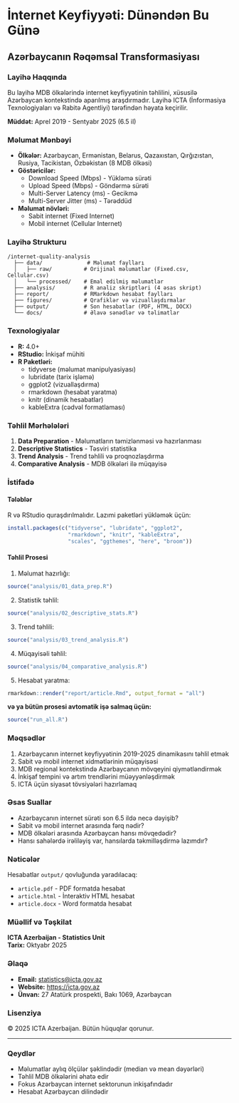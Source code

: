 # İnternet Keyfiyyəti: Dünəndən Bu Günə

## Azərbaycanın Rəqəmsal Transformasiyası

### Layihə Haqqında

Bu layihə MDB ölkələrində internet keyfiyyətinin təhlilini, xüsusilə Azərbaycan kontekstində aparılmış araşdırmadır. Layihə ICTA (İnformasiya Texnologiyaları və Rabitə Agentliyi) tərəfindən həyata keçirilir.

**Müddət:** Aprel 2019 - Sentyabr 2025 (6.5 il)

### Məlumat Mənbəyi

- **Ölkələr:** Azərbaycan, Ermənistan, Belarus, Qazaxıstan, Qırğızıstan, Rusiya, Tacikistan, Özbəkistan (8 MDB ölkəsi)
- **Göstəricilər:** 
  - Download Speed (Mbps) - Yükləmə sürəti
  - Upload Speed (Mbps) - Göndərmə sürəti
  - Multi-Server Latency (ms) - Gecikmə
  - Multi-Server Jitter (ms) - Tərəddüd
- **Məlumat növləri:**
  - Sabit internet (Fixed Internet)
  - Mobil internet (Cellular Internet)

### Layihə Strukturu

```
/internet-quality-analysis
  ├── data/              # Məlumat faylları
  │   ├── raw/          # Orijinal məlumatlar (Fixed.csv, Cellular.csv)
  │   └── processed/    # Emal edilmiş məlumatlar
  ├── analysis/         # R analiz skriptləri (4 əsas skript)
  ├── report/           # RMarkdown hesabat faylları
  ├── figures/          # Qrafiklər və vizuallaşdırmalar
  ├── output/           # Son hesabatlar (PDF, HTML, DOCX)
  └── docs/             # Əlavə sənədlər və təlimatlar
```

### Texnologiyalar

- **R:** 4.0+
- **RStudio:** İnkişaf mühiti
- **R Paketləri:** 
  - tidyverse (məlumat manipulyasiyası)
  - lubridate (tarix işləmə)
  - ggplot2 (vizuallaşdırma)
  - rmarkdown (hesabat yaratma)
  - knitr (dinamik hesabatlar)
  - kableExtra (cədvəl formatlaması)

### Təhlil Mərhələləri

1. **Data Preparation** - Məlumatların təmizlənməsi və hazırlanması
2. **Descriptive Statistics** - Təsviri statistika
3. **Trend Analysis** - Trend təhlili və proqnozlaşdırma
4. **Comparative Analysis** - MDB ölkələri ilə müqayisə

### İstifadə

#### Tələblər

R və RStudio quraşdırılmalıdır. Lazımi paketləri yükləmək üçün:

```r
install.packages(c("tidyverse", "lubridate", "ggplot2", 
                   "rmarkdown", "knitr", "kableExtra", 
                   "scales", "ggthemes", "here", "broom"))
```

#### Təhlil Prosesi

1. Məlumat hazırlığı:
```r
source("analysis/01_data_prep.R")
```

2. Statistik təhlil:
```r
source("analysis/02_descriptive_stats.R")
```

3. Trend təhlili:
```r
source("analysis/03_trend_analysis.R")
```

4. Müqayisəli təhlil:
```r
source("analysis/04_comparative_analysis.R")
```

5. Hesabat yaratma:
```r
rmarkdown::render("report/article.Rmd", output_format = "all")
```

**və ya bütün prosesi avtomatik işə salmaq üçün:**

```r
source("run_all.R")
```

### Məqsədlər

1. Azərbaycanın internet keyfiyyətinin 2019-2025 dinamikasını təhlil etmək
2. Sabit və mobil internet xidmətlərinin müqayisəsi
3. MDB regional kontekstində Azərbaycanın mövqeyini qiymətləndirmək
4. İnkişaf tempini və artım trendlərini müəyyənləşdirmək
5. ICTA üçün siyasət tövsiyələri hazırlamaq

### Əsas Suallar

- Azərbaycanın internet sürəti son 6.5 ildə necə dəyişib?
- Sabit və mobil internet arasında fərq nədir?
- MDB ölkələri arasında Azərbaycan hansı mövqedədir?
- Hansı sahələrdə irəliləyiş var, hansılarda təkmilləşdirmə lazımdır?

### Nəticələr

Hesabatlar `output/` qovluğunda yaradılacaq:
- `article.pdf` - PDF formatda hesabat
- `article.html` - İnteraktiv HTML hesabat
- `article.docx` - Word formatda hesabat

### Müəllif və Təşkilat

**ICTA Azerbaijan - Statistics Unit**  
**Tarix:** Oktyabr 2025

### Əlaqə

- **Email:** statistics@icta.gov.az
- **Website:** https://icta.gov.az
- **Ünvan:** 27 Atatürk prospekti, Bakı 1069, Azərbaycan

### Lisenziya

© 2025 ICTA Azerbaijan. Bütün hüquqlar qorunur.

---

### Qeydlər

- Məlumatlar aylıq ölçülər şəklindədir (median və mean dəyərləri)
- Təhlil MDB ölkələrini əhatə edir
- Fokus Azərbaycan internet sektorunun inkişafındadır
- Hesabat Azərbaycan dilindədir
